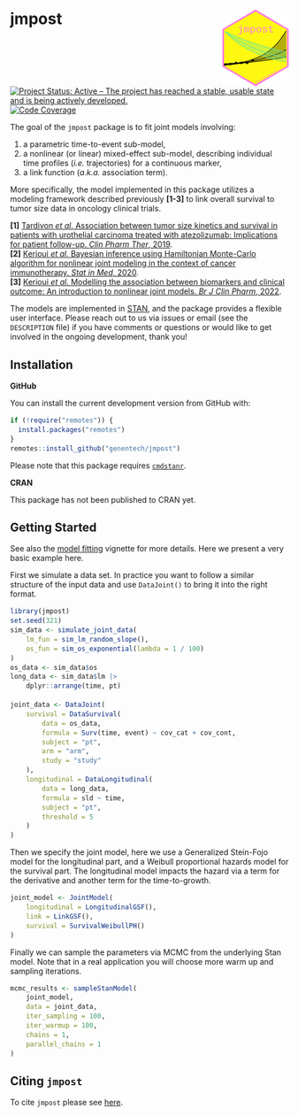 
<!-- markdownlint-disable-file -->
<!-- README.md needs to be generated from README.Rmd. Please edit that file -->

# jmpost <a href="https://genentech.github.io/jmpost/"><img src="man/figures/logo.png" align="right" height="139" /></a>

<!-- badges: start -->

[![Project Status: Active – The project has reached a stable, usable
state and is being actively
developed.](https://www.repostatus.org/badges/latest/wip.svg)](https://www.repostatus.org/#wip)
[![Code
Coverage](https://raw.githubusercontent.com/genentech/jmpost/_xml_coverage_reports/data/main/badge.svg)](https://raw.githubusercontent.com/genentech/jmpost/_xml_coverage_reports/data/main/coverage.xml)
<!-- badges: end -->  

The goal of the `jmpost` package is to fit joint models involving:

1.  a parametric time-to-event sub-model,
2.  a nonlinear (or linear) mixed-effect sub-model, describing
    individual time profiles (*i.e.* trajectories) for a continuous
    marker,
3.  a link function (*a.k.a.* association term).

More specifically, the model implemented in this package utilizes a
modeling framework described previously **\[1-3\]** to link overall
survival to tumor size data in oncology clinical trials.

**\[1\]** [Tardivon *et al.* Association between tumor size kinetics and
survival in patients with urothelial carcinoma treated with
atezolizumab: Implications for patient follow-up. *Clin Pharm Ther*,
2019](https://doi.org/10.1002/cpt.1450).  
**\[2\]** [Kerioui *et al.* Bayesian inference using Hamiltonian
Monte-Carlo algorithm for nonlinear joint modeling in the context of
cancer immunotherapy. *Stat in Med*,
2020](https://doi.org/10.1002/sim.8756).  
**\[3\]** [Kerioui *et al.* Modelling the association between biomarkers
and clinical outcome: An introduction to nonlinear joint models. *Br J
Clin Pharm*, 2022](https://doi.org/10.1111/bcp.15200).

The models are implemented in [STAN](https://mc-stan.org/), and the
package provides a flexible user interface. Please reach out to us via
issues or email (see the `DESCRIPTION` file) if you have comments or
questions or would like to get involved in the ongoing development,
thank you!

## Installation

**GitHub**

You can install the current development version from GitHub with:

``` r
if (!require("remotes")) {
  install.packages("remotes")
}
remotes::install_github("genentech/jmpost")
```

Please note that this package requires
[`cmdstanr`](https://mc-stan.org/cmdstanr/).

**CRAN**

This package has not been published to CRAN yet.

## Getting Started

See also the [model
fitting](https://genentech.github.io/jmpost/main/articles/model_fitting.html)
vignette for more details. Here we present a very basic example here.

First we simulate a data set. In practice you want to follow a similar
structure of the input data and use `DataJoint()` to bring it into the
right format.

``` r
library(jmpost)
set.seed(321)
sim_data <- simulate_joint_data(
    lm_fun = sim_lm_random_slope(),
    os_fun = sim_os_exponential(lambda = 1 / 100)
)
os_data <- sim_data$os
long_data <- sim_data$lm |>
    dplyr::arrange(time, pt)

joint_data <- DataJoint(
    survival = DataSurvival(
        data = os_data,
        formula = Surv(time, event) ~ cov_cat + cov_cont,
        subject = "pt",
        arm = "arm",
        study = "study"
    ),
    longitudinal = DataLongitudinal(
        data = long_data,
        formula = sld ~ time,
        subject = "pt",
        threshold = 5
    )
)
```

Then we specify the joint model, here we use a Generalized Stein-Fojo
model for the longitudinal part, and a Weibull proportional hazards
model for the survival part. The longitudinal model impacts the hazard
via a term for the derivative and another term for the time-to-growth.

``` r
joint_model <- JointModel(
    longitudinal = LongitudinalGSF(),
    link = LinkGSF(),
    survival = SurvivalWeibullPH()
)
```

Finally we can sample the parameters via MCMC from the underlying Stan
model. Note that in a real application you will choose more warm up and
sampling iterations.

``` r
mcmc_results <- sampleStanModel(
    joint_model,
    data = joint_data,
    iter_sampling = 100,
    iter_warmup = 100,
    chains = 1,
    parallel_chains = 1
)
```

## Citing `jmpost`

To cite `jmpost` please see
[here](https://genentech.github.io/jmpost/main/authors.html#citation).
